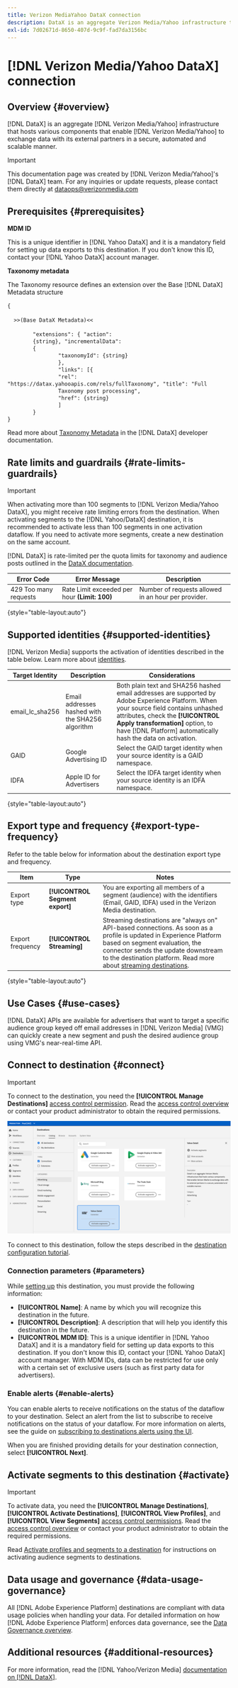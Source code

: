 ```yaml
---
title: Verizon MediaYahoo DataX connection
description: DataX is an aggregate Verizon Media/Yahoo infrastructure that hosts various components that enable Verizon Media/Yahoo to exchange data with its external partners in a secure, automated and scalable manner.
exl-id: 7d02671d-8650-407d-9c9f-fad7da3156bc
---
```

# [!DNL Verizon Media/Yahoo DataX] connection

## Overview {#overview}

[!DNL DataX] is an aggregate [!DNL Verizon Media/Yahoo] infrastructure that hosts various components that enable [!DNL Verizon Media/Yahoo] to exchange data with its external partners in a secure, automated and scalable manner.

>[!IMPORTANT]
>
>This documentation page was created by [!DNL Verizon Media/Yahoo]'s [!DNL DataX] team. For any inquiries or update requests, please contact them directly at [dataops@verizonmedia.com](mailto:dataops@verizonmedia.com)

## Prerequisites {#prerequisites}

**MDM ID**

This is a unique identifier in [!DNL Yahoo DataX] and it is a mandatory field for setting up data exports to this destination. If you don't know this ID, contact your [!DNL Yahoo DataX] account manager.

**Taxonomy metadata**

The Taxonomy resource defines an extension over the Base [!DNL DataX] Metadata structure

```
{

  >>(Base DataX Metadata)<<

        "extensions": { "action":
        {string}, "incrementalData":
        {
                "taxonomyId": {string}
                },
                "links": [{
                "rel": "https://datax.yahooapis.com/rels/fullTaxonomy", "title": "Full
                Taxonomy post processing",
                "href": {string}
                ]
        }
}
```

Read more about [Taxonomy Metadata](https://developer.verizonmedia.com/datax/guide/taxonomy/taxo-metadata/) in the [!DNL DataX] developer documentation.

## Rate limits and guardrails {#rate-limits-guardrails}

>[!IMPORTANT]
>
>When activating more than 100 segments to [!DNL Verizon Media/Yahoo DataX], you might receive rate limiting errors from the destination. When activating segments to the [!DNL Yahoo/DataX] destination, it is recommended to activate less than 100 segments in one activation dataflow. If you need to activate more segments, create a new destination on the same account.

[!DNL DataX] is rate-limited per the quota limits for taxonomy and audience posts outlined in the [DataX documentation](https://developer.verizonmedia.com/datax/guide/rate-limits/).


|Error Code | Error Message | Description|
|---------|----------|---------|
| 429 Too many requests | Rate Limit exceeded per hour **(Limit: 100)** | Number of requests allowed in an hour per provider.|

{style="table-layout:auto"}

## Supported identities {#supported-identities}

[!DNL Verizon Media] supports the activation of identities described in the table below. Learn more about [identities](https://experienceleague.adobe.com/docs/experience-platform/identity/namespaces.html?lang=en#getting-started).

|Target Identity|Description|Considerations|
|---|---|---|
|email_lc_sha256|Email addresses hashed with the SHA256 algorithm|Both plain text and SHA256 hashed email addresses are supported by Adobe Experience Platform. When your source field contains unhashed attributes, check the **[!UICONTROL Apply transformation]** option, to have [!DNL Platform] automatically hash the data on activation.|
|GAID|Google Advertising ID|Select the GAID target identity when your source identity is a GAID namespace.|
|IDFA|Apple ID for Advertisers|Select the IDFA target identity when your source identity is an IDFA namespace.|

{style="table-layout:auto"}

## Export type and frequency {#export-type-frequency}

Refer to the table below for information about the destination export type and frequency.

| Item | Type | Notes |
---------|----------|---------|
| Export type | **[!UICONTROL Segment export]** | You are exporting all members of a segment (audience) with the identifiers (Email, GAID, IDFA) used in the Verizon Media destination.|
| Export frequency | **[!UICONTROL Streaming]** | Streaming destinations are "always on" API-based connections. As soon as a profile is updated in Experience Platform based on segment evaluation, the connector sends the update downstream to the destination platform. Read more about [streaming destinations](/help/destinations/destination-types.md#streaming-destinations).|

{style="table-layout:auto"}

## Use Cases {#use-cases}

[!DNL DataX] APIs are available for advertisers that want to target a specific audience group keyed off email addresses in [!DNL Verizon Media] (VMG) can quickly create a new segment and push the desired audience group using VMG's near-real-time API.

## Connect to destination {#connect}

>[!IMPORTANT]
> 
>To connect to the destination, you need the **[!UICONTROL Manage Destinations]** [access control permission](/help/access-control/home.md#permissions). Read the [access control overview](/help/access-control/ui/overview.md) or contact your product administrator to obtain the required permissions.

![Yahoo DataX destination card in Platform UI](/help/destinations/assets/catalog/advertising/yahoo-datax/catalog.png)

To connect to this destination, follow the steps described in the [destination configuration tutorial](../../ui/connect-destination.md).

### Connection parameters {#parameters}

While [setting up](../../ui/connect-destination.md) this destination, you must provide the following information:

*  **[!UICONTROL Name]**: A name by which you will recognize this destination in the future.
*  **[!UICONTROL Description]**: A description that will help you identify this destination in the future.
*  **[!UICONTROL MDM ID]**: This is a unique identifier in [!DNL Yahoo DataX] and it is a mandatory field for setting up data exports to this destination. If you don't know this ID, contact your [!DNL Yahoo DataX] account manager.  With MDM IDs, data can be restricted for use only with a certain set of exclusive users (such as first party data for advertisers).

### Enable alerts {#enable-alerts}

You can enable alerts to receive notifications on the status of the dataflow to your destination. Select an alert from the list to subscribe to receive notifications on the status of your dataflow. For more information on alerts, see the guide on [subscribing to destinations alerts using the UI](../../ui/alerts.md).

When you are finished providing details for your destination connection, select **[!UICONTROL Next]**.

## Activate segments to this destination {#activate}

>[!IMPORTANT]
> 
>To activate data, you need the **[!UICONTROL Manage Destinations]**, **[!UICONTROL Activate Destinations]**, **[!UICONTROL View Profiles]**, and **[!UICONTROL View Segments]** [access control permissions](/help/access-control/home.md#permissions). Read the [access control overview](/help/access-control/ui/overview.md) or contact your product administrator to obtain the required permissions.

Read [Activate profiles and segments to a destination](../../ui/activate-segment-streaming-destinations.md) for instructions on activating audience segments to destinations.

## Data usage and governance {#data-usage-governance}

All [!DNL Adobe Experience Platform] destinations are compliant with data usage policies when handling your data. For detailed information on how [!DNL Adobe Experience Platform] enforces data governance, see the [Data Governance overview](https://experienceleague.adobe.com/docs/experience-platform/data-governance/home.html).

## Additional resources {#additional-resources}

For more information, read the [!DNL Yahoo/Verizon Media] [documentation on [!DNL DataX]](https://developer.verizonmedia.com/datax/guide/).
